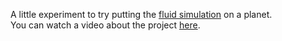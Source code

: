 A little experiment to try putting the [fluid simulation](https://github.com/SebLague/Fluid-Sim) on a planet. <br>You can watch a video about the project [here](https://youtu.be/8nIB7e_eds4).
